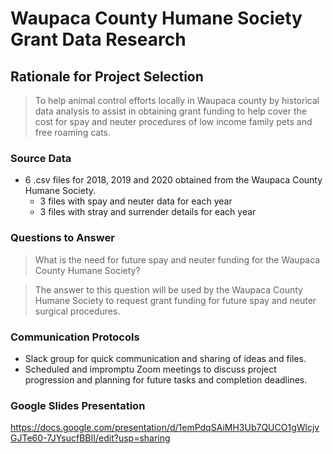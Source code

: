 # Waupaca County Humane Society Grant Data Research

## Rationale for Project Selection
> To help animal control efforts locally in Waupaca county by historical data analysis to assist in obtaining grant funding to help cover the cost for spay and neuter procedures of low income family pets and free roaming cats.

### Source Data
* 6 .csv files for 2018, 2019 and 2020 obtained from the Waupaca County Humane Society.
  * 3 files with spay and neuter data for each year
  * 3 files with stray and surrender details for each year

### Questions to Answer
> What is the need for future spay and neuter funding for the Waupaca County Humane Society?

> The answer to this question will be used by the Waupaca County Humane Society to request grant funding for future spay and neuter surgical procedures.

### Communication Protocols
* Slack group for quick communication and sharing of ideas and files.
* Scheduled and impromptu Zoom meetings to discuss project progression and planning for future tasks and completion deadlines.

### Google Slides Presentation
https://docs.google.com/presentation/d/1emPdqSAiMH3Ub7QUCO1gWlcjvGJTe60-7JYsucfBBII/edit?usp=sharing
